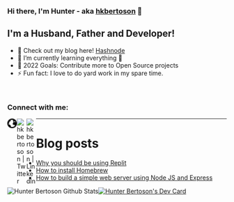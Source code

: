 ### Hi there, I'm Hunter - aka [hkbertoson][website] 👋
## I'm a Husband, Father and Developer!
- 🔭 Check out my blog here! [Hashnode](https://hkbertoson.hashnode.dev/)
- 🌱 I’m currently learning everything 🤣
- 🥅 2022 Goals: Contribute more to Open Source projects
- ⚡ Fun fact: I love to do yard work in my spare time. 
<br>

### Connect with me:
[<img align="left" alt="hunterbertoson.tech" width="22px" src="https://raw.githubusercontent.com/iconic/open-iconic/master/svg/globe.svg" />][website]
[<img align="left" alt="hkbertoson | Twitter" width="22px" src="https://cdn.jsdelivr.net/npm/simple-icons@v3/icons/twitter.svg" />][twitter]
[<img align="left" alt="hkbertoson | LinkedIn" width="22px" src="https://cdn.jsdelivr.net/npm/simple-icons@v3/icons/linkedin.svg" />][linkedin]

---


# Blog posts
<!-- BLOG-POST-LIST:START -->
- [Why you should be using Replit](https://hkbertoson.hashnode.dev/why-you-should-be-using-replit)
- [How to install Homebrew](https://hkbertoson.hashnode.dev/how-to-install-homebrew)
- [How to build a simple web server using Node JS and Express](https://hkbertoson.hashnode.dev/how-to-build-a-simple-web-server-using-node-js-and-express)
<!-- BLOG-POST-LIST:END -->

<img align = "left" alt = "Hunter Bertoson Github Stats" src = "https://github-readme-stats.vercel.app/api?username=hkbertoson&show_icons=true&hide_border=true&count_private=true" />


<a href="https://app.daily.dev/hkbertoson"><img src="https://api.daily.dev/devcards/62f6b18a9d734f2bb23a896805c3da93.png?r=dtq" width="400" alt="Hunter Bertoson's Dev Card"/></a>


[website]: https://hunterbertoson.tech
[twitter]: https://twitter.com/hkbertoson
[linkedin]: https://www.linkedin.com/in/hunter-bertoson-077688110/
